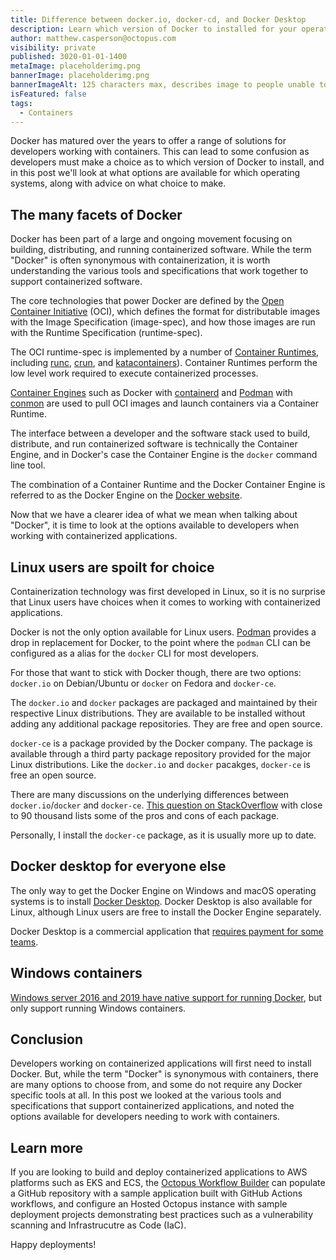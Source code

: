```yaml
---
title: Difference between docker.io, docker-cd, and Docker Desktop
description: Learn which version of Docker to installed for your operating system
author: matthew.casperson@octopus.com
visibility: private
published: 3020-01-01-1400
metaImage: placeholderimg.png
bannerImage: placeholderimg.png
bannerImageAlt: 125 characters max, describes image to people unable to see it.
isFeatured: false
tags: 
  - Containers
---
```


Docker has matured over the years to offer a range of solutions for developers working with containers. This can lead to some confusion as developers must make a choice as to which version of Docker to install, and in this post we'll look at what options are available for which operating systems, along with advice on what choice to make.

## The many facets of Docker

Docker has been part of a large and ongoing movement focusing on building, distributing, and running containerized software. While the term "Docker" is often synonymous with containerization, it is worth understanding the various tools and specifications that work together to support containerized software.

The core technologies that power Docker are defined by the [Open Container Initiative](https://opencontainers.org/) (OCI), which defines the format for distributable images with the Image Specification (image-spec), and how those images are run with the Runtime Specification (runtime-spec).

The OCI runtime-spec is implemented by a number of [Container Runtimes](https://developers.redhat.com/blog/2018/02/22/container-terminology-practical-introduction#container_engine), including [runc](https://github.com/opencontainers/runc), [crun](https://github.com/containers/crun), and [katacontainers](https://github.com/kata-containers/kata-containers)). Container Runtimes perform the low level work required to execute containerized processes.

[Container Engines](https://developers.redhat.com/blog/2018/02/22/container-terminology-practical-introduction#container_engine) such as Docker with [containerd](https://containerd.io/) and [Podman](https://docs.podman.io/en/latest) with [conmon](https://github.com/containers/conmon) are used to pull OCI images and launch containers via a Container Runtime.

The interface between a developer and the software stack used to build, distribute, and run containerized software is technically the Container Engine, and in Docker's case the Container Engine is the `docker` command line tool.

The combination of a Container Runtime and the Docker Container Engine is referred to as the Docker Engine on the [Docker website](https://docs.docker.com/engine/).

Now that we have a clearer idea of what we mean when talking about "Docker", it is time to look at the options available to developers when working with containerized applications.

## Linux users are spoilt for choice

Containerization technology was first developed in Linux, so it is no surprise that Linux users have choices when it comes to working with containerized applications. 

Docker is not the only option available for Linux users. [Podman](https://docs.podman.io/en/latest/#) provides a drop in replacement for Docker, to the point where the `podman` CLI can be configured as a alias for the `docker` CLI for most developers.

For those that want to stick with Docker though, there are two options: `docker.io` on Debian/Ubuntu or `docker` on Fedora and `docker-ce`.

The `docker.io` and `docker` packages are packaged and maintained by their respective Linux distributions. They are available to be installed without adding any additional package repositories. They are free and open source.

`docker-ce` is a package provided by the Docker company. The package is available through a third party package repository provided for the major Linux distributions. Like the `docker.io` and `docker` pacakges, `docker-ce` is free an open source.

There are many discussions on the underlying differences between `docker.io`/`docker` and `docker-ce`. [This question on StackOverflow](https://stackoverflow.com/questions/45023363/what-is-docker-io-in-relation-to-docker-ce-and-docker-ee-now-called-mirantis-k) with close to 90 thousand lists some of the pros and cons of each package.

Personally, I install the `docker-ce` package, as it is usually more up to date.

## Docker desktop for everyone else

The only way to get the Docker Engine on Windows and macOS operating systems is to install [Docker Desktop](https://docs.docker.com/desktop/). Docker Desktop is also available for Linux, although Linux users are free to install the Docker Engine separately.

Docker Desktop is a commercial application that [requires payment for some teams](https://docs.docker.com/subscription/#docker-desktop-license-agreement).

## Windows containers

[Windows server 2016 and 2019 have native support for running Docker](https://docs.microsoft.com/en-us/virtualization/windowscontainers/about/#the-microsoft-container-ecosystem), but only support running Windows containers. 

## Conclusion

Developers working on containerized applications will first need to install Docker. But, while the term "Docker" is synonymous with containers, there are many options to choose from, and some do not require any Docker specific tools at all. In this post we looked at the various tools and specifications that support containerized applications, and noted the options available for developers needing to work with containers.

## Learn more

If you are looking to build and deploy containerized applications to AWS platforms such as EKS and ECS, the [Octopus Workflow Builder](https://octopusworkflowbuilder.octopus.com/#/) can populate a GitHub repository with a sample application built with GitHub Actions workflows, and configure an Hosted Octopus instance with sample deployment projects demonstrating best practices such as a vulnerability scanning and Infrastrucutre as Code (IaC).

Happy deployments! 
